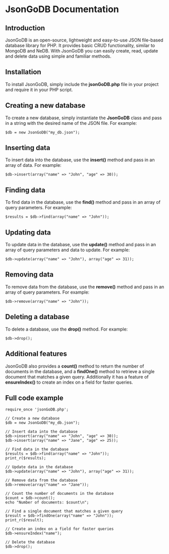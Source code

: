 JsonGoDB Documentation
======================

Introduction
------------

JsonGoDB is an open-source, lightweight and easy-to-use JSON file-based database library for PHP. It provides basic CRUD functionality, similar to MongoDB and NeDB. With JsonGoDB you can easily create, read, update and delete data using simple and familiar methods.

Installation
------------

To install JsonGoDB, simply include the **jsonGoDB.php** file in your project and require it in your PHP script.

Creating a new database
-----------------------

To create a new database, simply instantiate the **JsonGoDB** class and pass in a string with the desired name of the JSON file. For example:

`$db = new JsonGoDB("my_db.json");`

Inserting data
--------------

To insert data into the database, use the **insert()** method and pass in an array of data. For example:

`$db->insert(array("name" => "John", "age" => 30));`

Finding data
------------

To find data in the database, use the **find()** method and pass in an array of query parameters. For example:

`$results = $db->find(array("name" => "John"));`

Updating data
-------------

To update data in the database, use the **update()** method and pass in an array of query parameters and data to update. For example:

`$db->update(array("name" => "John"), array("age" => 31));`

Removing data
-------------

To remove data from the database, use the **remove()** method and pass in an array of query parameters. For example:

`$db->remove(array("name" => "John"));`

Deleting a database
-------------------

To delete a database, use the **drop()** method. For example:

`$db->drop();`

Additional features
-------------------

JsonGoDB also provides a **count()** method to return the number of documents in the database, and a **findOne()** method to retrieve a single document that matches a given query. Additionally it has a feature of **ensureIndex()** to create an index on a field for faster queries.

Full code example
-------------------

```<?php
require_once 'jsonGoDB.php';

// Create a new database
$db = new JsonGoDB("my_db.json");

// Insert data into the database
$db->insert(array("name" => "John", "age" => 30));
$db->insert(array("name" => "Jane", "age" => 25));

// Find data in the database
$results = $db->find(array("name" => "John"));
print_r($results);

// Update data in the database
$db->update(array("name" => "John"), array("age" => 31));

// Remove data from the database
$db->remove(array("name" => "Jane"));

// Count the number of documents in the database
$count = $db->count();
echo "Number of documents: $count\n";

// Find a single document that matches a given query
$result = $db->findOne(array("name" => "John"));
print_r($result);

// Create an index on a field for faster queries
$db->ensureIndex("name");

// Delete the database
$db->drop();

```
